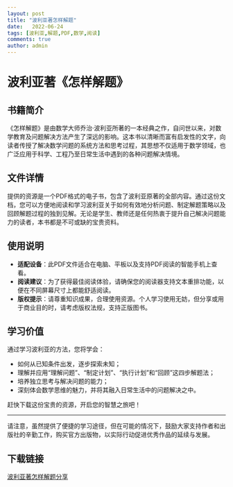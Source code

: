 ```yaml
---
layout: post
title: "波利亚著怎样解题"
date:   2022-06-24
tags: [波利亚,解题,PDF,数学,阅读]
comments: true
author: admin
---
```

# 波利亚著《怎样解题》

## 书籍简介

《怎样解题》是由数学大师乔治·波利亚所著的一本经典之作，自问世以来，对数学教育及问题解决方法产生了深远的影响。这本书以清晰而富有启发性的文字，向读者传授了解决数学问题的系统方法和思考过程，其思想不仅适用于数学领域，也广泛应用于科学、工程乃至日常生活中遇到的各种问题解决情境。

## 文件详情

提供的资源是一个PDF格式的电子书，包含了波利亚原著的全部内容。通过这份文档，您可以方便地阅读和学习波利亚关于如何有效地分析问题、制定解题策略以及回顾解题过程的独到见解。无论是学生、教师还是任何热衷于提升自己解决问题能力的读者，本书都是不可或缺的宝贵资料。

## 使用说明

- **适配设备**：此PDF文件适合在电脑、平板以及支持PDF阅读的智能手机上查看。
- **阅读建议**：为了获得最佳阅读体验，请确保您的阅读器支持文本重排功能，以便在不同屏幕尺寸上都能舒适阅读。
- **版权提示**：请尊重知识成果，合理使用资源。个人学习使用无妨，但分享或用于商业目的时，请考虑版权法规，支持正版图书。

## 学习价值

通过学习波利亚的方法，您将学会：
- 如何从已知条件出发，逐步探索未知；
- 理解并应用“理解问题”、“制定计划”、“执行计划”和“回顾”这四步解题法；
- 培养独立思考与解决问题的能力；
- 深刻体会数学思维的魅力，并将其融入日常生活中的问题解决之中。

赶快下载这份宝贵的资源，开启您的智慧之旅吧！

---

请注意，虽然提供了便捷的学习途径，但在可能的情况下，鼓励大家支持作者和出版社的辛勤工作，购买官方出版物，以实际行动促进优秀作品的延续与发展。

## 下载链接

[波利亚著怎样解题分享](https://pan.quark.cn/s/b2b0187e769a)